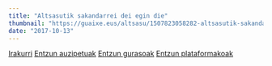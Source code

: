 ```yaml
---
title: "Altsasutik sakandarrei dei egin die"
thumbnail: "https://guaixe.eus/altsasu/1507823058282-altsasutik-sakandarrei-dei-egin-die"
date: "2017-10-13"
---
```

[Irakurri](https://guaixe.eus/altsasu/1507823058282-altsasutik-sakandarrei-dei-egin-die)
[Entzun auzipetuak](https://guaixe.eus/altsasu/1507918724845-auzipetuak-erakusten-ari-zareten-elkartasuna-benetan-ikaragarria-da)
[Entzun
gurasoak](https://guaixe.eus/altsasu/1507919623758-gurasoak-urte-bete-semerik-gabe-jakinda-kartzelan-daudela-oso-gogorra-da)
[Entzun
plataformakoak](https://guaixe.eus/altsasu/1507920699545-plataformakoak-hau-pizturik-mantentzeko-kontzientzia-sortzeko-ez-bakarrik-altsasun-pairatu-dugun-muntaia-iraultzeko-ari-gara-lanean)
